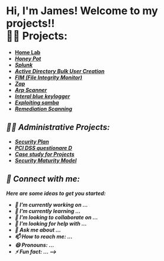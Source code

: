 <h1>Hi, I'm James! Welcome to my projects!! <br/><a 
<h2>👨‍💻 Projects:</h2>

  - [**Home Lab**](https://github.com/JamesProject-hub/Wazuh.git) <b><i>
  - [**Honey Pot**](https://github.com/JamesProject-hub/Honey-Pot.git)
  - [Splunk](https://github.com/JamesProject-hub/Splunk.git)
  - [Active Directory Bulk User Creation](https://github.com/JamesProject-hub/Active-directory.git)
  - [FIM (File Integrity Monitor)](https://github.com/JamesProject-hub/File-Integrity-Monitor.git)
  - [Zap](https://github.com/JamesProject-hub/Zap.git)
  - [Arp Scanner](https://publuu.com/flip-book/295337/686783)
  - [Interal blue keylogger](https://publuu.com/flip-book/295337/686775)
  - [Exploiting samba](https://publuu.com/flip-book/295337/686768)
  - [Remediation Scanning](https://publuu.com/flip-book/295337/686773)

<h2>👨‍💻 Administrative Projects:</h2>

  - [Security Plan](https://publuu.com/flip-book/295337/686761) <b><i>
  - [PCI DSS questionare D](https://publuu.com/flip-book/295337/686704)
  - [Case study for Projects](https://publuu.com/flip-book/295337/686709)
  - [Security Maturity Model](https://publuu.com/flip-book/295337/686731)
  

<h2> 🤳 Connect with me:</h2>

[linkedin]: https://www.linkedin.com/in/james-williams-6628b91b3/

Here are some ideas to get you started:

- 🔭 I’m currently working on ...
- 🌱 I’m currently learning ...
- 👯 I’m looking to collaborate on ...
- 🤔 I’m looking for help with ...
- 💬 Ask me about ...
- 📫 How to reach me: ...
- 😄 Pronouns: ...
- ⚡ Fun fact: ...
-->
